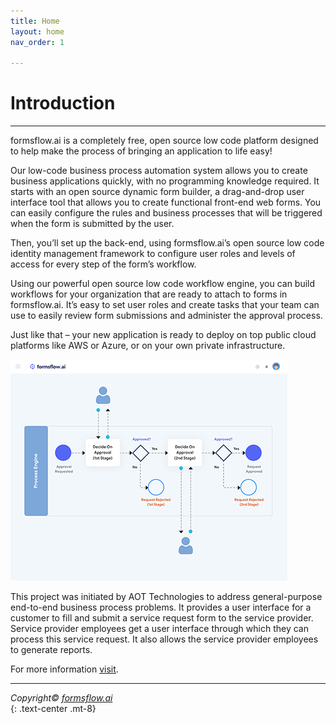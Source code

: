 ```yaml
---
title: Home
layout: home
nav_order: 1

---
```


# Introduction

---

formsflow.ai is a completely free, open source low code platform designed to help make the process of bringing an application to life easy!

Our low-code business process automation system allows you to create business applications quickly, with no programming knowledge required. It starts with an open source dynamic form builder, a drag-and-drop user interface tool that allows you to create functional front-end web forms. You can easily configure the rules and business processes that will be triggered when the form is submitted by the user.

Then, you’ll set up the back-end, using formsflow.ai’s open source low code identity management framework to configure user roles and levels of access for every step of the form’s workflow.

Using our powerful open source low code workflow engine, you can build workflows for your organization that are ready to attach to forms in formsflow.ai. It’s easy to set user roles and create tasks that your team can use to easily review form submissions and administer the approval process.

Just like that – your new application is ready to deploy on top public cloud platforms like AWS or Azure, or on your own private infrastructure.  

![introduction](./assets/intro/intro.png)  

This project was initiated by AOT Technologies to address general-purpose end-to-end business process problems. It provides a user interface for a customer to fill and submit a service request form to the service provider. Service provider employees get a user interface through which they can process this service request. It also allows the service provider employees to generate reports.  

For more information [visit](https://formsflow.ai/).

---

  *Copyright© [formsflow.ai](https://formsflow.ai/)*   
  {: .text-center .mt-8}